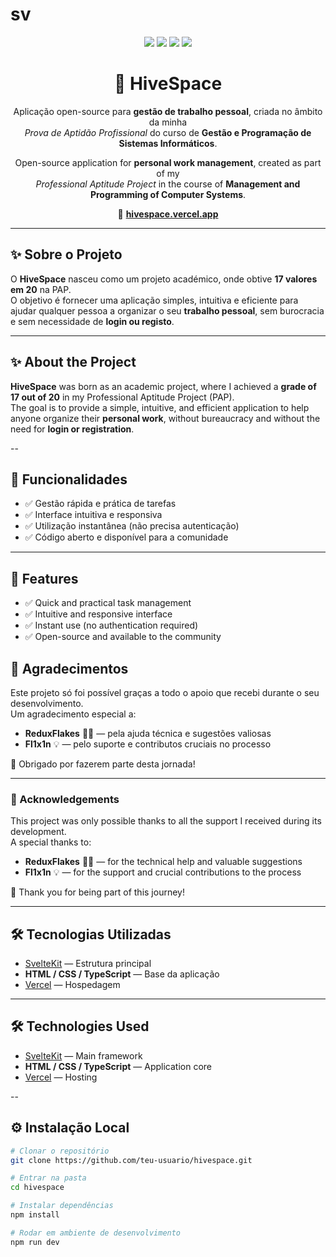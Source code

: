 # sv

<!-- Badges -->
<p align="center">
  <img src="https://img.shields.io/badge/SvelteKit-ff3e00?style=for-the-badge&logo=svelte&logoColor=white" />
  <img src="https://img.shields.io/badge/TypeScript-3178C6?style=for-the-badge&logo=typescript&logoColor=white" />
  <img src="https://img.shields.io/badge/Vercel-000000?style=for-the-badge&logo=vercel&logoColor=white" />
  <img src="https://img.shields.io/badge/License-Apache%202.0-green?style=for-the-badge" />
</p>

<h1 align="center">🐝 HiveSpace</h1>

<p align="center">
  Aplicação open-source para <b>gestão de trabalho pessoal</b>, criada no âmbito da minha <br />
  <i>Prova de Aptidão Profissional</i> do curso de <b>Gestão e Programação de Sistemas Informáticos</b>.
</p>

<p align="center">
  Open-source application for <b>personal work management</b>, created as part of my <br />
  <i>Professional Aptitude Project</i> in the course of <b>Management and Programming of Computer Systems</b>.
</p>

<p align="center">
  🔗 <a href="https://hivespace.vercel.app" target="_blank"><b>hivespace.vercel.app</b></a>
</p>

---

## ✨ Sobre o Projeto
O **HiveSpace** nasceu como um projeto académico, onde obtive **17 valores em 20** na PAP.  
O objetivo é fornecer uma aplicação simples, intuitiva e eficiente para ajudar qualquer pessoa a organizar o seu **trabalho pessoal**, sem burocracia e sem necessidade de **login ou registo**.

---

## ✨ About the Project
**HiveSpace** was born as an academic project, where I achieved a **grade of 17 out of 20** in my Professional Aptitude Project (PAP).  
The goal is to provide a simple, intuitive, and efficient application to help anyone organize their **personal work**, without bureaucracy and without the need for **login or registration**.

--

## 🚀 Funcionalidades
- ✅ Gestão rápida e prática de tarefas  
- ✅ Interface intuitiva e responsiva  
- ✅ Utilização instantânea (não precisa autenticação)  
- ✅ Código aberto e disponível para a comunidade  

---

## 🚀 Features
- ✅ Quick and practical task management  
- ✅ Intuitive and responsive interface  
- ✅ Instant use (no authentication required)  
- ✅ Open-source and available to the community


## 🤝 Agradecimentos
Este projeto só foi possível graças a todo o apoio que recebi durante o seu desenvolvimento.  
Um agradecimento especial a:  

- **ReduxFlakes** 🧑‍💻 — pela ajuda técnica e sugestões valiosas  
- **Fl1x1n** 💡 — pelo suporte e contributos cruciais no processo  

💛 Obrigado por fazerem parte desta jornada!

---

### 🤝 Acknowledgements 
This project was only possible thanks to all the support I received during its development.  
A special thanks to:  

- **ReduxFlakes** 🧑‍💻 — for the technical help and valuable suggestions  
- **Fl1x1n** 💡 — for the support and crucial contributions to the process  

💛 Thank you for being part of this journey!

---

## 🛠️ Tecnologias Utilizadas
- [SvelteKit](https://kit.svelte.dev/) — Estrutura principal  
- **HTML / CSS / TypeScript** — Base da aplicação  
- [Vercel](https://vercel.com/) — Hospedagem  

---

## 🛠️ Technologies Used
- [SvelteKit](https://kit.svelte.dev/) — Main framework  
- **HTML / CSS / TypeScript** — Application core  
- [Vercel](https://vercel.com/) — Hosting

--

## ⚙️ Instalação Local

```bash
# Clonar o repositório
git clone https://github.com/teu-usuario/hivespace.git

# Entrar na pasta
cd hivespace

# Instalar dependências
npm install

# Rodar em ambiente de desenvolvimento
npm run dev
